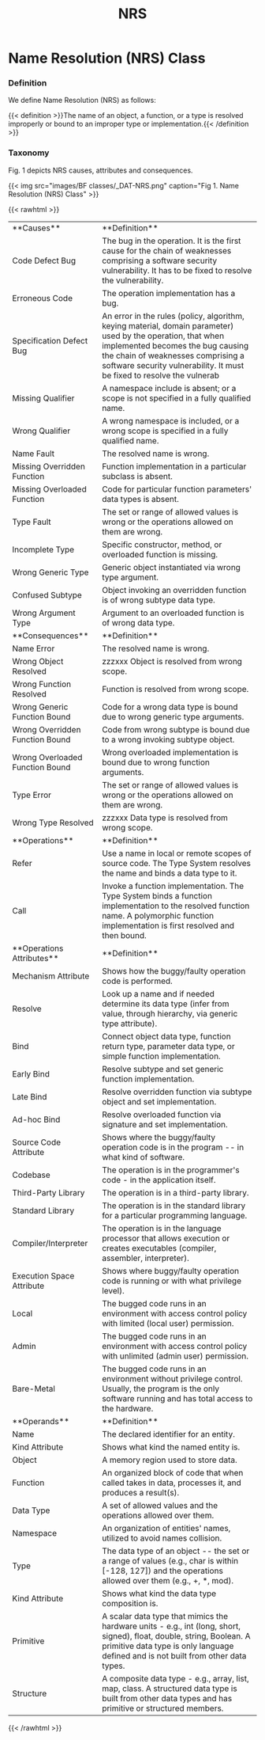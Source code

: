 ﻿---
weight: 3
title: "NRS"
---
# Name Resolution (NRS) Class

### Definition

We define Name Resolution (NRS) as follows:

{{< definition >}}The name of an object, a function, or a type is resolved improperly or bound to an improper type or implementation.{{< /definition >}}

### Taxonomy

Fig. 1 depicts NRS causes, attributes and consequences.

{{< img src="images/BF classes/_DAT-NRS.png" caption="Fig 1. Name Resolution (NRS) Class" >}}


{{< rawhtml >}}
<table class="table">
		<tr>
			<td>
				**Causes**
			</td>
	<td>
				**Definition**
			</td>
	</tr>
	<tr>
			<td>Code Defect Bug</td>
	<td>The bug in the operation. It is the first cause for the chain of weaknesses comprising a software security vulnerability. It has to be fixed to resolve the vulnerability.</td>
	</tr>
	<tr>
			<td>Erroneous Code </td>
	<td>The operation implementation has a bug.</td>
	</tr>
	<tr>
			<td>Specification Defect Bug</td>
	<td>An error in the rules (policy, algorithm, keying material, domain parameter) used by the operation, that when implemented becomes the bug causing the chain of weaknesses comprising a software security vulnerability. It must be fixed to resolve the vulnerab</td>
	</tr>
	<tr>
			<td>Missing Qualifier </td>
	<td>A namespace include is absent; or a scope is not specified in a fully qualified name.</td>
	</tr>
	<tr>
			<td>Wrong Qualifier </td>
	<td>A wrong namespace is included, or a wrong scope is specified in a fully qualified name.</td>
	</tr>
	<tr>
			<td>Name Fault</td>
	<td>The resolved name is wrong.</td>
	</tr>
	<tr>
			<td>Missing Overridden Function </td>
	<td>Function implementation in a particular subclass is absent.</td>
	</tr>
	<tr>
			<td>Missing Overloaded Function </td>
	<td>Code for particular function parameters' data types is absent.</td>
	</tr>
	<tr>
			<td>Type Fault</td>
	<td>The set or range of allowed values is wrong or the operations allowed on them are wrong.</td>
	</tr>
	<tr>
			<td>Incomplete Type </td>
	<td>Specific constructor, method, or overloaded function is missing.</td>
	</tr>
	<tr>
			<td>Wrong Generic Type </td>
	<td>Generic object instantiated via wrong type argument.</td>
	</tr>
	<tr>
			<td>Confused Subtype </td>
	<td>Object invoking an overridden function is of wrong subtype data type.</td>
	</tr>
	<tr>
			<td>Wrong Argument Type </td>
	<td>Argument to an overloaded function is of wrong data type.</td>
	</tr>
	<tr>
			<td>
				**Consequences**
			</td>
	<td>
				**Definition**
			</td>
	</tr>
	<tr>
			<td>Name Error</td>
	<td>The resolved name is wrong.</td>
	</tr>
	<tr>
			<td>Wrong Object Resolved </td>
	<td>zzzxxx Object is resolved from wrong scope.</td>
	</tr>
	<tr>
			<td>Wrong Function Resolved </td>
	<td>Function is resolved from wrong scope.</td>
	</tr>
	<tr>
			<td>Wrong Generic Function Bound </td>
	<td>Code for a wrong data type is bound due to wrong generic type arguments.</td>
	</tr>
	<tr>
			<td>Wrong Overridden Function Bound </td>
	<td>Code from wrong subtype is bound due to a wrong invoking subtype object.</td>
	</tr>
	<tr>
			<td>Wrong Overloaded Function Bound </td>
	<td>Wrong overloaded implementation is bound due to wrong function arguments.</td>
	</tr>
	<tr>
			<td>Type Error</td>
	<td>The set or range of allowed values is wrong or the operations allowed on them are wrong.</td>
	</tr>
	<tr>
			<td>Wrong Type Resolved </td>
	<td>zzzxxx Data type is resolved from wrong scope.</td>
	</tr>
	<tr>
			<td>
				**Operations**
			</td>
	<td>
				**Definition**
			</td>
	</tr>
	<tr>
			<td>Refer </td>
	<td>Use a name in local or remote scopes of source code. The Type System resolves the name and binds a data type to it.</td>
	</tr>
	<tr>
			<td>Call </td>
	<td>Invoke a function implementation. The Type System binds a function implementation to the resolved function name. A polymorphic function implementation is first resolved and then bound.</td>
	</tr>
	<tr>
			<td>
				**Operations Attributes**
			</td>
	<td>
				**Definition**
			</td>
	</tr>
	<tr>
			<td>Mechanism Attribute</td>
	<td>Shows how the buggy/faulty operation code is performed.</td>
	</tr>
	<tr>
			<td>Resolve </td>
	<td>Look up a name and if needed determine its data type (infer from value, through hierarchy, via generic type attribute).</td>
	</tr>
	<tr>
			<td>Bind </td>
	<td>Connect object data type, function return type, parameter data type, or simple function implementation.</td>
	</tr>
	<tr>
			<td>Early Bind </td>
	<td>Resolve subtype and set generic function implementation.</td>
	</tr>
	<tr>
			<td>Late Bind </td>
	<td>Resolve overridden function via subtype object and set implementation.</td>
	</tr>
	<tr>
			<td>Ad-hoc Bind </td>
	<td>Resolve overloaded function via signature and set implementation.</td>
	</tr>
	<tr>
			<td>Source Code Attribute</td>
	<td>Shows where the buggy/faulty operation code is in the program -- in what kind of software.</td>
	</tr>
	<tr>
			<td>Codebase </td>
	<td>The operation is in the programmer's code - in the application itself.</td>
	</tr>
	<tr>
			<td>Third-Party Library </td>
	<td>The operation is in a third-party library.</td>
	</tr>
	<tr>
			<td>Standard Library </td>
	<td>The operation is in the standard library for a particular programming language.</td>
	</tr>
	<tr>
			<td>Compiler/Interpreter </td>
	<td>The operation is in the language processor that allows execution or creates executables (compiler, assembler, interpreter).</td>
	</tr>
	<tr>
			<td>Execution Space Attribute</td>
	<td>Shows where buggy/faulty operation code is running or with what privilege level).</td>
	</tr>
	<tr>
			<td>Local </td>
	<td>The bugged code runs in an environment with access control policy with limited (local user) permission.</td>
	</tr>
	<tr>
			<td>Admin </td>
	<td>The bugged code runs in an environment with access control policy with unlimited (admin user) permission.</td>
	</tr>
	<tr>
			<td>Bare-Metal </td>
	<td>The bugged code runs in an environment without privilege control. Usually, the program is the only software running and has total access to the hardware.</td>
	</tr>
	<tr>
			<td>
				**Operands**
			</td>
	<td>
				**Definition**
			</td>
	</tr>
	<tr>
			<td>Name </td>
	<td>The declared identifier for an entity.</td>
	</tr>
	<tr>
			<td>Kind Attribute</td>
	<td>Shows what kind the named entity is.</td>
	</tr>
	<tr>
			<td>Object </td>
	<td>A memory region used to store data.</td>
	</tr>
	<tr>
			<td>Function </td>
	<td>An organized block of code that when called takes in data, processes it, and produces a result(s).</td>
	</tr>
	<tr>
			<td>Data Type </td>
	<td>A set of allowed values and the operations allowed over them.</td>
	</tr>
	<tr>
			<td>Namespace </td>
	<td>An organization of entities' names, utilized to avoid names collision.</td>
	</tr>
	<tr>
			<td>Type </td>
	<td>The data type of an object -- the set or a range of values (e.g., char is within [-128, 127]) and the operations allowed over them (e.g., +, *, mod).</td>
	</tr>
	<tr>
			<td>Kind Attribute</td>
	<td>Shows what kind the data type composition is.</td>
	</tr>
	<tr>
			<td>Primitive </td>
	<td>A scalar data type that mimics the hardware units - e.g., int (long, short, signed), float, double, string, Boolean. A primitive data type is only language defined and is not built from other data types.</td>
	</tr>
	<tr>
			<td>Structure </td>
	<td>A composite data type - e.g., array, list, map, class. A structured data type is built from other data types and has primitive or structured members.</td>
	</tr>
	
</table>
{{< /rawhtml >}}
	